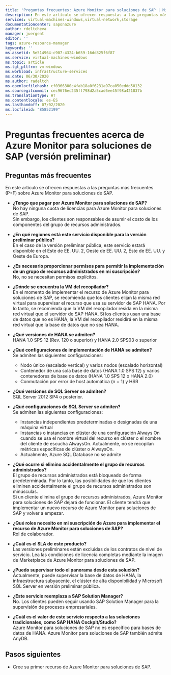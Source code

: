 ```yaml
---
title: 'Preguntas frecuentes: Azure Monitor para soluciones de SAP | Microsoft Docs'
description: En este artículo se ofrecen respuestas a las preguntas más frecuentes sobre Azure Monitor para soluciones de SAP.
services: virtual-machines-windows,virtual-network,storage
documentationcenter: saponazure
author: rdeltcheva
manager: juergent
editor: ''
tags: azure-resource-manager
keywords: ''
ms.assetid: 5e514964-c907-4324-b659-16dd825f6f87
ms.service: virtual-machines-windows
ms.topic: article
ms.tgt_pltfrm: vm-windows
ms.workload: infrastructure-services
ms.date: 06/30/2020
ms.author: radeltch
ms.openlocfilehash: cf0366300c4fab18a0f6231a97ca050eddd50132
ms.sourcegitcommit: cec9676ec235ff798d2a5cad6ee45f98a421837b
ms.translationtype: HT
ms.contentlocale: es-ES
ms.lasthandoff: 07/02/2020
ms.locfileid: "85852199"
---
```

# <a name="azure-monitor-for-sap-solutions-faq-preview"></a>Preguntas frecuentes acerca de Azure Monitor para soluciones de SAP (versión preliminar)
## <a name="frequently-asked-questions"></a>Preguntas más frecuentes

En este artículo se ofrecen respuestas a las preguntas más frecuentes (P+F) sobre Azure Monitor para soluciones de SAP.  

 - **¿Tengo que pagar por Azure Monitor para soluciones de SAP?**  
No hay ninguna cuota de licencias para Azure Monitor para soluciones de SAP.  
Sin embargo, los clientes son responsables de asumir el costo de los componentes del grupo de recursos administrados.  

 - **¿En qué regiones está este servicio disponible para la versión preliminar pública?**  
En el caso de la versión preliminar pública, este servicio estará disponible en el Este de EE. UU. 2, Oeste de EE. UU. 2, Este de EE. UU. y Oeste de Europa.  

 - **¿Es necesario proporcionar permisos para permitir la implementación de un grupo de recursos administrados en mi suscripción?**  
No, no se necesitan permisos explícitos.  

 - **¿Dónde se encuentra la VM del recopilador?**  
En el momento de implementar el recurso de Azure Monitor para soluciones de SAP, se recomienda que los clientes elijan la misma red virtual para supervisar el recurso que usa su servidor de SAP HANA. Por lo tanto, se recomienda que la VM del recopilador resida en la misma red virtual que el servidor de SAP HANA. Si los clientes usan una base de datos que no es HANA, la VM del recopilador residirá en la misma red virtual que la base de datos que no sea HANA.  

 - **¿Qué versiones de HANA se admiten?**  
HANA 1.0 SPS 12 (Rev. 120 o superior) y HANA 2.0 SPS03 o superior  

 - **¿Qué configuraciones de implementación de HANA se admiten?**  
Se admiten las siguientes configuraciones:
   - Nodo único (escalado vertical) y varios nodos (escalado horizontal)  
   - Contenedor de una sola base de datos (HANA 1.0 SPS 12) y varios contenedores de base de datos (HANA 1.0 SPS 12 o HANA 2.0)  
   - Conmutación por error de host automática (n + 1) y HSR  

 - **¿Qué versiones de SQL Server se admiten?**  
SQL Server 2012 SP4 o posterior.  

 - **¿Qué configuraciones de SQL Server se admiten?**  
Se admiten las siguientes configuraciones:
   - Instancias independientes predeterminadas o designadas de una máquina virtual  
   - Instancias o instancias en clúster de una configuración Always On cuando se usa el nombre virtual del recurso en clúster o el nombre del cliente de escucha AlwaysOn. Actualmente, no se recopilan métricas específicas de clúster o AlwaysOn.    
   - Actualmente, Azure SQL Database no se admite  

 - **¿Qué ocurre si elimino accidentalmente el grupo de recursos administrados?**  
El grupo de recursos administrados está bloqueado de forma predeterminada. Por lo tanto, las posibilidades de que los clientes eliminen accidentalmente el grupo de recursos administrados son minúsculas.  
Si un cliente elimina el grupo de recursos administrados, Azure Monitor para soluciones de SAP dejará de funcionar. El cliente tendrá que implementar un nuevo recurso de Azure Monitor para soluciones de SAP y volver a empezar.  

 - **¿Qué roles necesito en mi suscripción de Azure para implementar el recurso de Azure Monitor para soluciones de SAP?**  
Rol de colaborador.  

 - **¿Cuál es el SLA de este producto?**  
Las versiones preliminares están excluidas de los contratos de nivel de servicio. Lea las condiciones de licencia completas mediante la imagen de Marketplace de Azure Monitor para soluciones de SAP.  

 - **¿Puedo supervisar todo el panorama desde esta solución?**  
Actualmente, puede supervisar la base de datos de HANA, la infraestructura subyacente, el clúster de alta disponibilidad y Microsoft SQL Server en versión preliminar pública.  

 - **¿Este servicio reemplaza a SAP Solution Manager?**  
No. Los clientes pueden seguir usando SAP Solution Manager para la supervisión de procesos empresariales.  

 - **¿Cuál es el valor de este servicio respecto a las soluciones tradicionales, como SAP HANA Cockpit/Studio?**  
Azure Monitor para soluciones de SAP no es específico para bases de datos de HANA. Azure Monitor para soluciones de SAP también admite AnyDB.  

## <a name="next-steps"></a>Pasos siguientes

- Cree su primer recurso de Azure Monitor para soluciones de SAP.